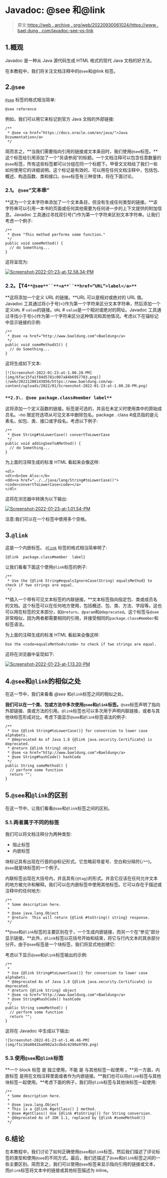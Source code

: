 # Javadoc: @see 和@link

> 原文:[https://web . archive . org/web/20220930061024/https://www . bael dung . com/javadoc-see-vs-link](https://web.archive.org/web/20220930061024/https://www.baeldung.com/javadoc-see-vs-link)

## 1.概观

Javadoc 是一种从 Java 源代码生成 HTML 格式的现代 Java 文档的好方法。

在本教程中，我们将关注文档注释中的`@see`和@link 标签。

## 2.`@see`

[`@see`](/web/20221208143856/https://www.baeldung.com/javadoc-linking-external-url) 标签的格式相当简单:

```
@see reference
```

例如，我们可以用它来标记到官方 Java 文档的外部链接:

```
/**
 * @see <a href="https://docs.oracle.com/en/java/">Java Dcoumentation</a>
 */
```

简而言之，**当我们需要指向引用的链接或文本条目时，我们使用`@see`标签。**这个标签给引用添加了一个“另请参阅”的标题。一个文档注释可以包含任意数量的`@see`标签，所有这些标签都可以分组在同一个标题下。甲骨文文档给了我们一些如何使用它的详细说明。这个标记是有效的，可以用在任何文档注释中，包括包、概述、构造函数、类和接口。`@see`标签有三种变体，将在下面讨论。

### **2.1。 `@see`“文本串”**

**这为一个文本字符串添加了一个文本条目，但没有生成任何类型的链接。**该字符串可以引用一本书的页面或任何其他需要为任何进一步的上下文提供的附加信息。Javadoc 工具通过寻找双引号(")作为第一个字符来区别文本字符串。让我们考虑一个例子:

```
/**
 * @see "This method performs some function."
 */
public void someMethod() {
  // do Something...
}
```

这将呈现为:

[![Screenshot-2022-01-23-at-12.58.34-PM](img/16c18d2969190205040ad22877f83c0c.png)](/web/20221208143856/https://www.baeldung.com/wp-content/uploads/2022/01/Screenshot-2022-01-23-at-12.58.34-PM.png)

### **2.2。【T4`**@see**``**<a**``**href=”URL”>label</a>**`**

**这将添加一个定义 URL 的链接。**URL 可以是相对或绝对的 URL 值。Javadoc 工具通过将小于号(<)作为第一个字符来区分文本字符串，然后添加一个定义`URL` # `value`的链接。`URL` # `value`是一个相对或绝对的网址。Javadoc 工具通过寻找小于号(`<`)作为第一个字符来区分这种情况和其他情况。考虑以下在锚标记中显示链接的示例:

```
/**
 * @see <a href="http://www.baeldung.com">Baeldung</a>
 */
public void someMethodV2() {
  // do Something...
}
```

这将生成如下文本:

```
[![Screenshot-2022-01-23-at-1.00.28-PM](img/6fac15fa1f84d5781c007a84b6957783.png)](/web/20221208143856/https://www.baeldung.com/wp-content/uploads/2022/01/Screenshot-2022-01-23-at-1.00.28-PM.png) 
```

### `**2.3\. @see package.class#member label**`

这将添加一个定义函数的链接。标签是可选的，并且在未定义时使用类中的原始成员名。-no 限定符选项从可见文本中删除包名。package . class #成员指的是元素名，如包、类、接口或字段名。考虑以下例子:

```
/**
 * @see String#toLowerCase() convertToLowerCase
 */
public void addingSeeToAMethod() {
  // do Something...
}
```

为上面的注释生成的标准 HTML 看起来会像这样:

```
<dl> 
<dt><b>See Also:</b> 
<dd><a href="../../java/lang/String#toLowerCase()"><code>convertToLowerCase<code></a> 
</dl>
```

这将在浏览器中转换为以下输出:

[![Screenshot-2022-01-23-at-1.01.54-PM](img/bd238f2bd547519e9a0e82efc42d60ea.png)](/web/20221208143856/https://www.baeldung.com/wp-content/uploads/2022/01/Screenshot-2022-01-23-at-1.01.54-PM.png)

注意:我们可以在一个标签中使用多个空格。

## 3.`@link`

这是一个内嵌标签。 [`@link`](/web/20221208143856/https://www.baeldung.com/java-method-in-javadoc) 标签的格式相当简单明了:

```
{@link  package.class#member  label}
```

让我们看看下面这个使用`@link`标签的例子:

```
/**
 * Use the {@link String#equalsIgnoreCase(String) equalsMethod} to check if two strings are equal.
 */
```

**插入一个带有可见文本标签的内联链接。**文本标签指向指定包、类或成员名的文档。这个标签可以在任何地方使用，包括概述、包、类、方法、字段等。这也可以用在标签的文本部分，如`@return`、`@param`和`@deprecated`。这个标签与`@see`非常相似，因为两者都需要相同的引用，并接受相同的`package.class#member`和标签语法。

为上面的注释生成的标准 HTML 看起来会像这样:

```
Use the <code>equalsMethod</code> to check if two strings are equal.
```

这将在浏览器中呈现如下:

[![Screenshot-2022-01-23-at-1.13.20-PM](img/687ab624047f9f18aeca410e67b32600.png)](/web/20221208143856/https://www.baeldung.com/wp-content/uploads/2022/01/Screenshot-2022-01-23-at-1.13.20-PM.png)

## 4.`@see`和`@link`的相似之处

在这一节中，我们来看看 *@see* 和`@link`标签之间的相似之处。

**我们可以在一个类、包或方法中多次使用`@see`和`@link`标签。**`@see`标签声明了指向外部链接、类或方法的引用。`@link`标签也可以多次用于声明内联链接，或者与其他块标签形成对比。考虑下面显示`@see`和`@link`标签语法的例子:

```
/**
 * Use {@link String#toLowerCase()} for conversion to lower case alphabets.
 * @deprecated As of Java 1.8 {@link java.security.Certificate} is deprecated.
 * @return {@link String} object
 * @see <a href="http://www.baeldung.com">Baeldung</a>
 * @see String#hashCode() hashCode
 */
public String someMethod() {
  // perform some function
  return "";
}
```

## 5.`@see`和`@link`的区别

在这一节中，让我们看看`@see`和`@link`标签之间的区别。

### 5.1.两者属于不同的标签

我们可以将文档注释分为两种类型:

*   阻止标签
*   内嵌标签

块标记具有出现在行首的@标记形式。它忽略前导星号、空白和分隔符(`/**`)。`@see`就是块标签的一个例子。

内联标签出现在大括号内，并且具有`{@tag}`的形式。并且它应该在任何允许文本的地方被允许和解释。我们可以在内嵌标签中使用其他标签。它可以存在于描述或注释中的任何地方:

```
/**
 * Some description here.
 *
 * @see java.lang.Object
 * @return  This will return {@link #toString() string} response.
 */
```

**`@see`和`@link`标签的主要区别在于，一个生成内嵌链接，而另一个在“参见”部分显示链接。**此外，`@link`标签以花括号开始和结束，将它与行内文本的其余部分分开。由于`@see`标签是一个块标签，我们将显式地创建它:

考虑以下显示`@see`和`@link`标签输出的示例:

```
/**
 *
 * Use {@link String#toLowerCase()} for conversion to lower case alphabets.
 * @deprecated As of Java 1.8 {@link java.security.Certificate} is deprecated.
 * @return {@link String} object
 * @see <a href="http://www.baeldung.com">Baeldung</a>
 * @see String#hashCode() hashCode
 */
public String someMethod() {
  // perform some function
  return "";
}
```

这将在 Javadoc 中生成以下输出:

```
![Screenshot-2022-01-23-at-1.46.46-PM](img/f1c10a8042ba0902a3cdbdc4290a9789.png)

```

### 5.3.使用`@see`和`@link`标签

**一个 block 标签 是 独立使用，不能 是 与其他标签一起使用 。**另一方面，内嵌标签 是用在文档注释里面或者作为内嵌链接。**我们也可以将`@link`标签与其他块标签一起使用。**考虑下面的例子，我们将`@link`标签与其他块标签一起使用:

```
/**
 * Some description here.
 *
 * @see java.lang.Object
 * This is a {@link #getClass() } method.
 * @see #getClass() Use {@link #toString()} for String conversion.
 * @deprecated As of JDK 1.1, replaced by {@link #someMethod()}
 */
```

## 6.结论

在本教程中，我们讨论了如何正确使用`@see`和`@link`标签。然后我们描述了评论标签的类型和使用`@see`的不同方式。最后，我们还描述了`@see`和`@link`标签之间的一些主要区别。简而言之，我们可以使用`@see`标签来显示指向引用的链接或文本，而`@link`标签将文本中的链接或其他标签描述为 inline。